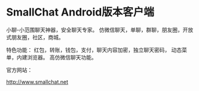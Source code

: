 # SmallChat Android版本客户端

小聊-小范围聊天神器，安全聊天专家。 仿微信聊天，单聊，群聊，朋友圈，开放式朋友圈，社区，商城。

特色功能：
红包，转账，钱包，支付，聊天内容加密，独立聊天密码，
动态菜单，内建浏览器。
高仿微信聊天功能。


官方网站：

http://www.smallchat.net
